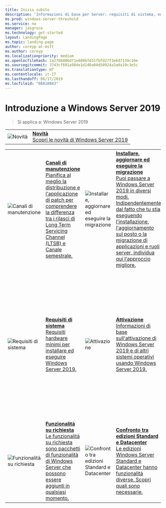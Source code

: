 ```yaml
---
title: Inizia subito
description: 'Informazioni di base per Server: requisiti di sistema, note sulla versione'
ms.prod: windows-server-threshold
ms.service: na
manager: jasgroce
ms.technology: get-started
layout: LandingPage
ms.topic: landing-page
author: coreyp-at-msft
ms.author: coreyp
ms.localizationpriority: medium
ms.openlocfilehash: 1a2786806d71e6086fd31fbfd27f3e6d7139c10e
ms.sourcegitcommit: 3743cf691a984e1d140a04d50924a3a0a19c3e5c
ms.translationtype: HT
ms.contentlocale: it-IT
ms.lasthandoff: 06/17/2019
ms.locfileid: "66810843"
---
```

# <a name="get-started-with-windows-server-2019"></a>Introduzione a Windows Server 2019

>Si applica a: Windows Server 2019

|       |       |
|   -   |   -   |
| ![Novità](./media/i-whats-new.svg) | [**Novità**<br>Scopri le novità di Windows Server 2019](whats-new-19.md)|

|       |        |        |     |       |        |
|   -   |   -    |   -    |  -  |  -    |   -    |
| ![Canali di manutenzione](./media/i-get-started.svg)  | [**Canali di manutenzione**<br>Pianifica al meglio la distribuzione e l'applicazione di patch per comprendere la differenza tra i rilasci di Long Term Servicing Channel (LTSB) e Canale semestrale.](servicing-channels-19.md)  | ![Installare, aggiornare ed eseguire la migrazione](./media/i-get-started.svg) | [**Installare, aggiornare ed eseguire la migrazione**<br>Puoi passare a Windows Server 2019 in diversi modi. Indipendentemente dal fatto che tu stia eseguendo l'installazione, l'aggiornamento sul posto o la migrazione di applicazioni e ruoli server, individua qui l'approccio migliore.](install-upgrade-migrate-19.md)  | ![Note sulla versione](./media/i-get-started.svg) |[**Note sulla versione**<br>Problemi che possono creare serie difficoltà se non vengono evitati o risolti.](rel-notes-19.md)   |
| ![Requisiti di sistema](./media/i-get-started.svg) | [**Requisiti di sistema**<br>Requisiti hardware minimi per installare ed eseguire Windows Server 2019.](sys-reqs-19.md) |  ![Attivazione](./media/i-get-started.svg)|[**Attivazione**<br>Informazioni di base sull'attivazione di Windows Server 2019 e di altri sistemi operativi usando Windows Server 2019.](activation-19.md)  |  ![Compatibilità delle applicazioni](./media/i-get-started.svg)|[**Compatibilità delle applicazioni Windows Server 2019 e Microsoft Server**<br>Vuoi che SQL funzioni in Windows Server 2019 o vuoi trovare passaggi per eseguire Exchange? Questo argomento include collegamenti alla documentazione per le applicazioni Microsoft compatibili.](app-compat-19.md) |
| ![Funzionalità su richiesta](./media/i-get-started.svg) | [**Funzionalità su richiesta**<br>Le funzionalità su richiesta sono pacchetti di funzionalità di Windows Server che possono essere aggiunti in qualsiasi momento.](install-fod-19.md) |  ![Confronto tra edizioni Standard e Datacenter](./media/i-get-started.svg) | [**Confronto tra edizioni Standard e Datacenter**<br>Le edizioni Windows Server Standard e Datacenter hanno funzionalità diverse. Scopri quali sono necessarie.](editions-comparison-19.md) |
